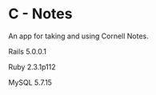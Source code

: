 # C - Notes

An app for taking and using Cornell Notes.

Rails 5.0.0.1

Ruby  2.3.1p112

MySQL 5.7.15



